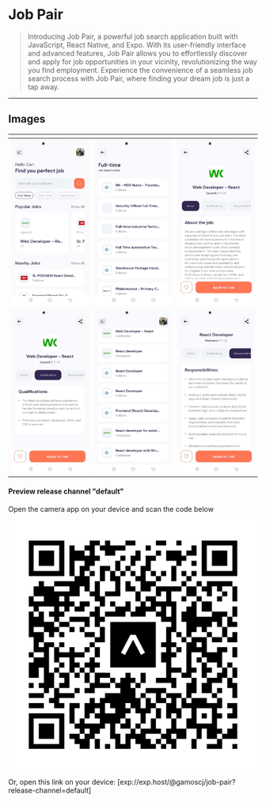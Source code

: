 # Job Pair

 > Introducing Job Pair, a powerful job search application built with JavaScript, React Native, and Expo. With its user-friendly interface and advanced features, Job Pair allows you to effortlessly discover and apply for job opportunities in your vicinity, revolutionizing the way you find employment. Experience the convenience of a seamless job search process with Job Pair, where finding your dream job is just a tap away.

---
## Images
| <!-- --> | <!-- --> | <!-- --> |
| --- | --- | --- |
| ![](https://raw.githubusercontent.com/SudoPengu/job-pair/main/images/Screenshot_20230731_173147.jpg) | ![](https://raw.githubusercontent.com/SudoPengu/job-pair/main/images/Screenshot_20230731_173155.jpg) | ![](https://raw.githubusercontent.com/SudoPengu/job-pair/main/images/Screenshot_20230731_173204.jpg)
| ![](https://raw.githubusercontent.com/SudoPengu/job-pair/main/images/Screenshot_20230731_173206.jpg) | ![](https://raw.githubusercontent.com/SudoPengu/job-pair/main/images/Screenshot_20230731_173228.jpg) | ![](https://raw.githubusercontent.com/SudoPengu/job-pair/main/images/Screenshot_20230731_173237.jpg) |

 #### Preview release channel "default"
 Open the camera app on your device and scan the code below

 ![alt-text](https://raw.githubusercontent.com/SudoPengu/job-pair/a037cfbf0a4637ae75e645542331a9cf8d219190/images/expo-go.svg)

Or, open this link on your device: [exp://exp.host/@gamoscj/job-pair?release-channel=default]

